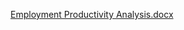 [Employment Productivity Analysis.docx](https://github.com/user-attachments/files/17318960/Employment.Productivity.Analysis.docx)
